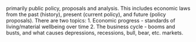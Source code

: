 primarily public policy, proposals and analysis. This includes economic laws from the past (history), present (current policy), and future (policy proposals). There are two topics:
	1. Economic progress - standards of living/material wellbeing over time
	2. The business cycle - booms and busts, and what causes depressions, recessions, bull, bear, etc. markets. 